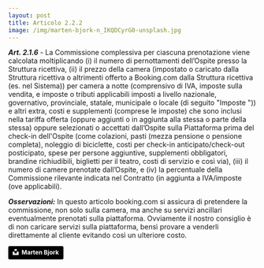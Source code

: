 ```yaml
---
layout: post
title: Articolo 2.2.2
image: /img/marten-bjork-n_IKQDCyrG0-unsplash.jpg
---
```


***Art. 2.1.6*** - La Commissione complessiva per ciascuna prenotazione viene calcolata moltiplicando (i) il
numero di pernottamenti dell’Ospite presso la Struttura ricettiva, (ii) il prezzo della camera (impostato o
caricato dalla Struttura ricettiva o altrimenti offerto a Booking.com dalla Struttura ricettiva (es. nel
Sistema)) per camera a notte (comprensivo di IVA, imposte sulla vendita, e imposte o tributi applicabili
imposti a livello nazionale, governativo, provinciale, statale, municipale o locale (di seguito "Imposte ")) e
altri extra, costi e supplementi (comprese le imposte) che sono inclusi nella tariffa offerta (oppure
aggiunti o in aggiunta alla stessa o parte della stessa) oppure selezionati o accettati dall’Ospite sulla
Piattaforma prima del check-in dell'Ospite (come colazioni, pasti (mezza pensione o pensione completa),
noleggio di biciclette, costi per check-in anticipato/check-out posticipato, spese per persone aggiuntive,
supplementi obbligatori, brandine richiudibili, biglietti per il teatro, costi di servizio e così via), (iii) il
numero di camere prenotate dall’Ospite, e (iv) la percentuale della Commissione rilevante indicata nel
Contratto (in aggiunta a IVA/imposte (ove applicabili).

***Osservazioni:*** In questo articolo booking.com si assicura di pretendere la commissione, non solo sulla
camera, ma anche su servizi ancillari eventualmente prenotati sulla piattaforma. Ovviamente il nostro
consiglio è di non caricare servizi sulla piattaforma, bensì provare a venderli direttamente al cliente
evitando così un ulteriore costo.


<a style="background-color:black;color:white;text-decoration:none;padding:4px 6px;font-family:-apple-system, BlinkMacSystemFont, &quot;San Francisco&quot;, &quot;Helvetica Neue&quot;, Helvetica, Ubuntu, Roboto, Noto, &quot;Segoe UI&quot;, Arial, sans-serif;font-size:12px;font-weight:bold;line-height:1.2;display:inline-block;border-radius:3px" href="https://unsplash.com/@martenbjork?utm_medium=referral&amp;utm_campaign=photographer-credit&amp;utm_content=creditBadge" target="_blank" rel="noopener noreferrer" title="Download free do whatever you want high-resolution photos from Marten Bjork"><span style="display:inline-block;padding:2px 3px"><svg xmlns="http://www.w3.org/2000/svg" style="height:12px;width:auto;position:relative;vertical-align:middle;top:-2px;fill:white" viewBox="0 0 32 32"><title>unsplash-logo</title><path d="M10 9V0h12v9H10zm12 5h10v18H0V14h10v9h12v-9z"></path></svg></span><span style="display:inline-block;padding:2px 3px">Marten Bjork</span></a>